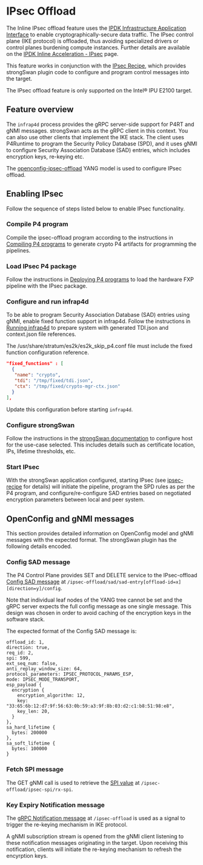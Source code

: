 # IPsec Offload

The Inline IPsec offload feature uses the
[IPDK Infrastructure Application Interface](https://ipdk.io/documentation/Interfaces/InfraApp/)
to enable cryptographically-secure data traffic. The IPsec control plane
(IKE protocol) is offloaded, thus avoiding specialized drivers or control
planes burdening compute instances. Further details are available on the
[IPDK Inline Acceleration - IPsec](https://ipdk.io/documentation/Recipes/InlineIPsec/)
page.

This feature works in conjunction with the
[IPsec Recipe](https://github.com/ipdk-io/ipsec-recipe), which provides
strongSwan plugin code to configure and program control messages into the
target.

The IPsec offload feature is only supported on the Intel&reg; IPU E2100 target.

## Feature overview

The `infrap4d` process provides the gRPC server-side support for P4RT and
gNMI messages. strongSwan acts as the gRPC client in this context.
You can also use other clients that implement the IKE stack. The
client uses P4Runtime to program the Security Policy Database (SPD), and it
uses gNMI to configure Security Association Database (SAD) entries, which
includes encryption keys, re-keying etc.

The [openconfig-ipsec-offload](https://github.com/ipdk-io/openconfig-public/blob/master/release/models/ipsec/openconfig-ipsec-offload.yang)
YANG model is used to configure IPsec offload.

## Enabling IPsec

Follow the sequence of steps listed below to enable IPsec functionality.

### Compile P4 program

Compile the ipsec-offload program according to the instructions in
[Compiling P4 programs](/guides/es2k/compiling-p4-programs.md)
to generate crypto P4 artifacts for programming the pipelines.

### Load IPsec P4 package

Follow the instructions in [Deploying P4 programs](/guides/es2k/deploying-p4-programs.md)
to load the hardware FXP pipeline with the IPsec package.

### Configure and run infrap4d

To be able to program Security Association Database (SAD) entries using gNMI,
enable fixed function support in infrap4d. Follow the instructions in
[Running infrap4d](/guides/es2k/running-infrap4d.md)
to prepare system with generated TDI.json and context.json file references.

The /usr/share/stratum/es2k/es2k_skip_p4.conf file must include the fixed
function configuration reference.

```json
"fixed_functions" : [
  {
   "name": "crypto",
   "tdi": "/tmp/fixed/tdi.json",
   "ctx": "/tmp/fixed/crypto-mgr-ctx.json"
  }
],
```

Update this configuration before starting `infrap4d`.

### Configure strongSwan

Follow the instructions in the [strongSwan documentation](https://docs.strongswan.org/docs/5.9/index.html)
to configure host for the use-case selected. This includes details such as
certificate location, IPs, lifetime thresholds, etc.

### Start IPsec

With the strongSwan application configured, starting IPsec
(see [ipsec-recipe](https://github.com/ipdk-io/ipsec-recipe) for details) will
initiate the pipeline, program the SPD rules as per the P4 program, and
configure/re-configure SAD entries based on negotiated encryption parameters
between local and peer system.

## OpenConfig and gNMI messages

This section provides detailed information on OpenConfig model and gNMI
messages with the expected format. The strongSwan plugin has the following
details encoded.

### Config SAD message

The P4 Control Plane provides SET and DELETE service to the
IPsec-offload [Config SAD message](https://github.com/ipdk-io/openconfig-public/blob/master/release/models/ipsec/openconfig-ipsec-offload.yang#L39-L185)
at `/ipsec-offload/sad/sad-entry[offload-id=x][direction=y]/config`.

Note that individual leaf nodes of the YANG tree cannot be set and the gRPC
server expects the full config message as one single message. This design
was chosen in order to avoid caching of the encryption keys in the
software stack.

The expected format of the Config SAD message is:

```text
offload_id: 1,
direction: true,
req_id: 2,
spi: 599,
ext_seq_num: false,
anti_replay_window_size: 64,
protocol_parameters: IPSEC_PROTOCOL_PARAMS_ESP,
mode: IPSEC_MODE_TRANSPORT,
esp_payload {
  encryption {
    encryption_algorithm: 12,
    key: "33:65:6b:12:d7:9f:56:63:0b:59:a3:9f:8b:03:d2:c1:b8:51:98:e8",
    key_len: 20,
  }
},
sa_hard_lifetime {
  bytes: 200000
},
sa_soft_lifetime {
  bytes: 100000
}
```

### Fetch SPI message

The GET gNMI call is used to retrieve the
[SPI value](https://github.com/ipdk-io/openconfig-public/blob/master/release/models/ipsec/openconfig-ipsec-offload.yang#L292)
at `/ipsec-offload/ipsec-spi/rx-spi`.

### Key Expiry Notification message

The [gRPC Notification message](https://github.com/ipdk-io/openconfig-public/blob/master/release/models/ipsec/openconfig-ipsec-offload.yang#L308)
at `/ipsec-offload` is used as a signal to trigger the
re-keying mechanism in IKE protocol.

A gNMI subscription stream is opened from the gNMI client listening to these
notification messages originating in the target. Upon receiving this
notification, clients will initiate the re-keying mechanism to refresh
the encyrption keys.
